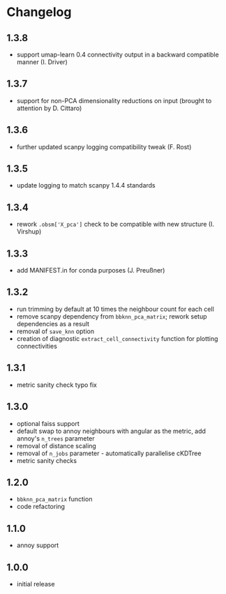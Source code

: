 # Changelog

## 1.3.8
- support umap-learn 0.4 connectivity output in a backward compatible manner (I. Driver)

## 1.3.7
- support for non-PCA dimensionality reductions on input (brought to attention by D. Cittaro)

## 1.3.6
- further updated scanpy logging compatibility tweak (F. Rost)

## 1.3.5
- update logging to match scanpy 1.4.4 standards

## 1.3.4
- rework `.obsm['X_pca']` check to be compatible with new structure (I. Virshup)

## 1.3.3
- add MANIFEST.in for conda purposes (J. Preußner)

## 1.3.2
- run trimming by default at 10 times the neighbour count for each cell
- remove scanpy dependency from `bbknn_pca_matrix`; rework setup dependencies as a result
- removal of `save_knn` option
- creation of diagnostic `extract_cell_connectivity` function for plotting connectivities

## 1.3.1
- metric sanity check typo fix

## 1.3.0
- optional faiss support
- default swap to annoy neighbours with angular as the metric, add annoy's `n_trees` parameter
- removal of distance scaling
- removal of `n_jobs` parameter - automatically parallelise cKDTree
- metric sanity checks

## 1.2.0
- `bbknn_pca_matrix` function
- code refactoring

## 1.1.0
- annoy support

## 1.0.0
- initial release